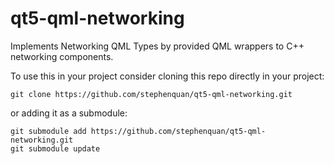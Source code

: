 # qt5-qml-networking

Implements Networking QML Types by provided QML wrappers to C++ networking components.

To use this in your project consider cloning this repo directly in your project:

    git clone https://github.com/stephenquan/qt5-qml-networking.git
  
or adding it as a submodule:

    git submodule add https://github.com/stephenquan/qt5-qml-networking.git
    git submodule update
  
